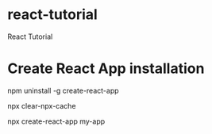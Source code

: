 # react-tutorial
React Tutorial

# Create React App installation

npm uninstall -g create-react-app

npx clear-npx-cache

npx create-react-app my-app
